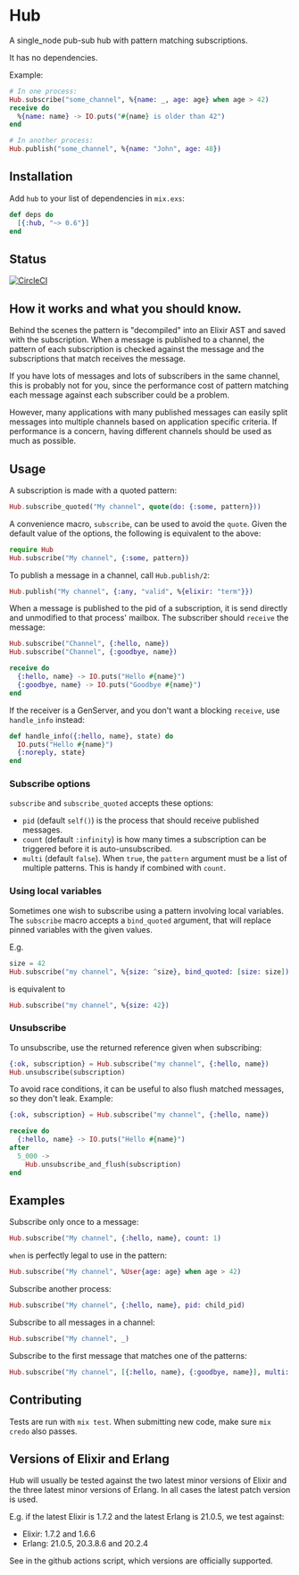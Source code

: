 # Hub

A single_node pub-sub hub with pattern matching subscriptions.

It has no dependencies.

Example:

```elixir
# In one process:
Hub.subscribe("some_channel", %{name: _, age: age} when age > 42)
receive do
  %{name: name} -> IO.puts("#{name} is older than 42")
end

# In another process:
Hub.publish("some_channel", %{name: "John", age: 48})
```

## Installation

Add `hub` to your list of dependencies in `mix.exs`:

```elixir
def deps do
  [{:hub, "~> 0.6"}]
end
```

## Status

[![CircleCI](https://circleci.com/gh/wise-home/hub.svg?style=svg)](https://circleci.com/gh/wise-home/hub)

## How it works and what you should know.

Behind the scenes the pattern is "decompiled" into an Elixir AST and saved with the subscription. When a message is
published to a channel, the pattern of each subscription is checked against the message and the subscriptions that
match receives the message.

If you have lots of messages and lots of subscribers in the same channel, this is probably not for you, since the
performance cost of pattern matching each message against each subscriber could be a problem.

However, many applications with many published messages can easily split messages into multiple channels based on
application specific criteria. If performance is a concern, having different channels should be used as much as
possible.

## Usage

A subscription is made with a quoted pattern:

```elixir
Hub.subscribe_quoted("My channel", quote(do: {:some, pattern}))
```

A convenience macro, `subscribe`, can be used to avoid the `quote`. Given the default value of the options, the
following is equivalent to the above:

```elixir
require Hub
Hub.subscribe("My channel", {:some, pattern})
```

To publish a message in a channel, call `Hub.publish/2`:

```elixir
Hub.publish("My channel", {:any, "valid", %{elixir: "term"}})
```

When a message is published to the pid of a subscription, it is send directly and unmodified to that process' mailbox.
The subscriber should `receive` the message:

```elixir
Hub.subscribe("Channel", {:hello, name})
Hub.subscribe("Channel", {:goodbye, name})

receive do
  {:hello, name} -> IO.puts("Hello #{name}")
  {:goodbye, name} -> IO.puts("Goodbye #{name}")
end
```

If the receiver is a GenServer, and you don't want a blocking `receive`, use `handle_info` instead:

```elixir
def handle_info({:hello, name}, state) do
  IO.puts("Hello #{name}")
  {:noreply, state}
end
```

### Subscribe options

`subscribe` and `subscribe_quoted` accepts these options:

* `pid` (default `self()`) is the process that should receive published messages.
* `count` (default `:infinity`) is how many times a subscription can be triggered before it is auto-unsubscribed.
* `multi` (default `false`). When `true`, the `pattern` argument must be a list of multiple patterns. This is handy if
  combined with `count`.

### Using local variables

Sometimes one wish to subscribe using a pattern involving local variables.
The `subscribe` macro accepts a `bind_quoted` argument, that will replace pinned variables with the given values.

E.g.

```elixir
size = 42
Hub.subscribe("my channel", %{size: ^size}, bind_quoted: [size: size])
```

is equivalent to

```elixir
Hub.subscribe("my channel", %{size: 42})
```

### Unsubscribe

To unsubscribe, use the returned reference given when subscribing:

```elixir
{:ok, subscription} = Hub.subscribe("my channel", {:hello, name})
Hub.unsubscribe(subscription)
```

To avoid race conditions, it can be useful to also flush matched messages, so they don't leak. Example:

```elixir
{:ok, subscription} = Hub.subscribe("my channel", {:hello, name})

receive do
  {:hello, name} -> IO.puts("Hello #{name}")
after
  5_000 ->
    Hub.unsubscribe_and_flush(subscription)
end
```

## Examples

Subscribe only once to a message:

```elixir
Hub.subscribe("My channel", {:hello, name}, count: 1)
```

`when` is perfectly legal to use in the pattern:

```elixir
Hub.subscribe("My channel", %User{age: age} when age > 42)
```

Subscribe another process:

```elixir
Hub.subscribe("My channel", {:hello, name}, pid: child_pid)
```

Subscribe to all messages in a channel:

```elixir
Hub.subscribe("My channel", _)
```

Subscribe to the first message that matches one of the patterns:

```elixir
Hub.subscribe("My channel", [{:hello, name}, {:goodbye, name}], multi: true, count: 1)
```

## Contributing

Tests are run with `mix test`. When submitting new code, make sure `mix credo` also passes.

## Versions of Elixir and Erlang

Hub will usually be tested against the two latest minor versions of Elixir and the three latest minor versions of
Erlang.
In all cases the latest patch version is used.

E.g. if the latest Elixir is 1.7.2 and the latest Erlang is 21.0.5, we test against:

* Elixir: 1.7.2 and 1.6.6
* Erlang: 21.0.5, 20.3.8.6 and 20.2.4

See in the github actions script, which versions are officially supported.
